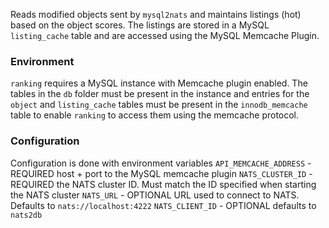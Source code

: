 Reads modified objects sent by `mysql2nats` and maintains listings (hot) based on the object scores. The listings are stored in a MySQL `listing_cache` table and are accessed using the MySQL Memcache Plugin.

### Environment
`ranking` requires a MySQL instance with Memcache plugin enabled. The tables in the `db` folder must be present in the instance and entries for the `object` and `listing_cache` tables must be present in the `innodb_memcache` table to enable `ranking` to access them using the memcache protocol.

### Configuration
Configuration is done with environment variables
`API_MEMCACHE_ADDRESS` - REQUIRED host + port to the MySQL memcache plugin
`NATS_CLUSTER_ID` - REQUIRED the NATS cluster ID. Must match the ID specified when starting the NATS cluster
`NATS_URL` - OPTIONAL URL used to connect to NATS. Defaults to `nats://localhost:4222`
`NATS_CLIENT_ID` - OPTIONAL defaults to `nats2db`